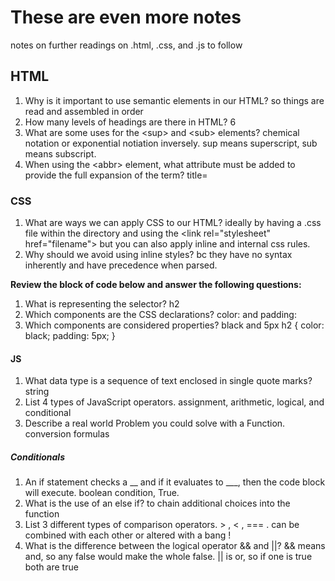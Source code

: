 
# These are even more notes

  notes on further readings on .html, .css, and .js to follow

## HTML

  1. Why is it important to use semantic elements in our HTML? so things are read and assembled in order
  2. How many levels of headings are there in HTML? 6
  3. What are some uses for the \<sup> and \<sub> elements? chemical notation or exponential notiation inversely. sup means superscript, sub means subscript.
  4. When using the \<abbr> element, what attribute must be added to provide the full expansion of the term? title=

### CSS

  1. What are ways we can apply CSS to our HTML? ideally by having a .css file within the directory and using the \<link rel="stylesheet" href="filename"> but you can also apply inline and internal css rules.
  2. Why should we avoid using inline styles? bc they have no syntax inherently and have precedence when parsed.

  **Review the block of code below and answer the following questions:**

  1. What is representing the selector? h2
  2. Which components are the CSS declarations? color: and padding:
  3. Which components are considered properties? black and 5px
   h2 {
     color: black;
     padding: 5px;
   }

#### JS

  1. What data type is a sequence of text enclosed in single quote marks? string
  2. List 4 types of JavaScript operators. assignment, arithmetic, logical, and conditional
  3. Describe a real world Problem you could solve with a Function. conversion formulas

##### Conditionals

  1. An if statement checks a __ and if it evaluates to ___, then the code block will execute. boolean condition, True.
  2. What is the use of an else if? to chain additional choices into the function
  3. List 3 different types of comparison operators. > , < , === . can be combined with each other or altered with a bang !
  4. What is the difference between the logical operator && and ||? && means and, so any false would make the whole false. || is or, so if one is true both are true
